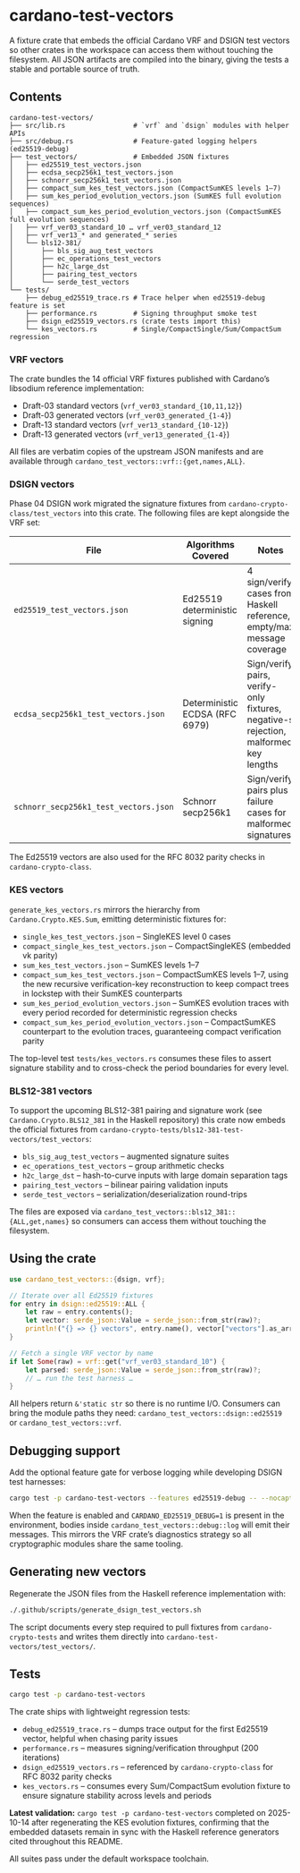 # cardano-test-vectors

A fixture crate that embeds the official Cardano VRF and DSIGN test vectors so
other crates in the workspace can access them without touching the filesystem.
All JSON artifacts are compiled into the binary, giving the tests a stable and
portable source of truth.

## Contents

```
cardano-test-vectors/
├── src/lib.rs                 # `vrf` and `dsign` modules with helper APIs
├── src/debug.rs               # Feature-gated logging helpers (ed25519-debug)
├── test_vectors/              # Embedded JSON fixtures
│   ├── ed25519_test_vectors.json
│   ├── ecdsa_secp256k1_test_vectors.json
│   ├── schnorr_secp256k1_test_vectors.json
│   ├── compact_sum_kes_test_vectors.json (CompactSumKES levels 1–7)
│   ├── sum_kes_period_evolution_vectors.json (SumKES full evolution sequences)
│   ├── compact_sum_kes_period_evolution_vectors.json (CompactSumKES full evolution sequences)
│   ├── vrf_ver03_standard_10 … vrf_ver03_standard_12
│   ├── vrf_ver13_* and generated_* series
│   └── bls12-381/
│       ├── bls_sig_aug_test_vectors
│       ├── ec_operations_test_vectors
│       ├── h2c_large_dst
│       ├── pairing_test_vectors
│       └── serde_test_vectors
└── tests/
    ├── debug_ed25519_trace.rs # Trace helper when ed25519-debug feature is set
    ├── performance.rs         # Signing throughput smoke test
    ├── dsign_ed25519_vectors.rs (crate tests import this)
    └── kes_vectors.rs         # Single/CompactSingle/Sum/CompactSum regression
```

### VRF vectors

The crate bundles the 14 official VRF fixtures published with Cardano’s
libsodium reference implementation:

- Draft-03 standard vectors (`vrf_ver03_standard_{10,11,12}`)
- Draft-03 generated vectors (`vrf_ver03_generated_{1-4}`)
- Draft-13 standard vectors (`vrf_ver13_standard_{10-12}`)
- Draft-13 generated vectors (`vrf_ver13_generated_{1-4}`)

All files are verbatim copies of the upstream JSON manifests and are available
through `cardano_test_vectors::vrf::{get,names,ALL}`.

### DSIGN vectors

Phase 04 DSIGN work migrated the signature fixtures from
`cardano-crypto-class/test_vectors` into this crate. The following files are
kept alongside the VRF set:

| File | Algorithms Covered | Notes |
|------|--------------------|-------|
| `ed25519_test_vectors.json` | Ed25519 deterministic signing | 4 sign/verify cases from Haskell reference, empty/max message coverage |
| `ecdsa_secp256k1_test_vectors.json` | Deterministic ECDSA (RFC 6979) | Sign/verify pairs, verify-only fixtures, negative-s rejection, malformed key lengths |
| `schnorr_secp256k1_test_vectors.json` | Schnorr secp256k1 | Sign/verify pairs plus failure cases for malformed signatures |

The Ed25519 vectors are also used for the RFC 8032 parity checks in
`cardano-crypto-class`.

### KES vectors

`generate_kes_vectors.rs` mirrors the hierarchy from
`Cardano.Crypto.KES.Sum`, emitting deterministic fixtures for:

- `single_kes_test_vectors.json` – SingleKES level 0 cases
- `compact_single_kes_test_vectors.json` – CompactSingleKES (embedded vk parity)
- `sum_kes_test_vectors.json` – SumKES levels 1–7
- `compact_sum_kes_test_vectors.json` – CompactSumKES levels 1–7, using the
    new recursive verification-key reconstruction to keep compact trees in
    lockstep with their SumKES counterparts
- `sum_kes_period_evolution_vectors.json` – SumKES evolution traces with every
    period recorded for deterministic regression checks
- `compact_sum_kes_period_evolution_vectors.json` – CompactSumKES counterpart
    to the evolution traces, guaranteeing compact verification parity

The top-level test `tests/kes_vectors.rs` consumes these files to assert
signature stability and to cross-check the period boundaries for every level.

### BLS12-381 vectors

To support the upcoming BLS12-381 pairing and signature work (see
`Cardano.Crypto.BLS12_381` in the Haskell repository) this crate now embeds the
official fixtures from `cardano-crypto-tests/bls12-381-test-vectors/test_vectors`:

- `bls_sig_aug_test_vectors` – augmented signature suites
- `ec_operations_test_vectors` – group arithmetic checks
- `h2c_large_dst` – hash-to-curve inputs with large domain separation tags
- `pairing_test_vectors` – bilinear pairing validation inputs
- `serde_test_vectors` – serialization/deserialization round-trips

The files are exposed via `cardano_test_vectors::bls12_381::{ALL,get,names}` so
consumers can access them without touching the filesystem.

## Using the crate

```rust
use cardano_test_vectors::{dsign, vrf};

// Iterate over all Ed25519 fixtures
for entry in dsign::ed25519::ALL {
    let raw = entry.contents();
    let vector: serde_json::Value = serde_json::from_str(raw)?;
    println!("{} => {} vectors", entry.name(), vector["vectors"].as_array().unwrap().len());
}

// Fetch a single VRF vector by name
if let Some(raw) = vrf::get("vrf_ver03_standard_10") {
    let parsed: serde_json::Value = serde_json::from_str(raw)?;
    // … run the test harness …
}
```

All helpers return `&'static str` so there is no runtime I/O. Consumers can
bring the module paths they need: `cardano_test_vectors::dsign::ed25519` or
`cardano_test_vectors::vrf`.

## Debugging support

Add the optional feature gate for verbose logging while developing DSIGN test
harnesses:

```bash
cargo test -p cardano-test-vectors --features ed25519-debug -- --nocapture
```

When the feature is enabled and `CARDANO_ED25519_DEBUG=1` is present in the
environment, bodies inside `cardano_test_vectors::debug::log` will emit their
messages. This mirrors the VRF crate’s diagnostics strategy so all cryptographic
modules share the same tooling.

## Generating new vectors

Regenerate the JSON files from the Haskell reference implementation with:

```bash
./.github/scripts/generate_dsign_test_vectors.sh
```

The script documents every step required to pull fixtures from
`cardano-crypto-tests` and writes them directly into
`cardano-test-vectors/test_vectors/`.

## Tests

```bash
cargo test -p cardano-test-vectors
```

The crate ships with lightweight regression tests:

- `debug_ed25519_trace.rs` – dumps trace output for the first Ed25519 vector,
  helpful when chasing parity issues
- `performance.rs` – measures signing/verification throughput (200 iterations)
- `dsign_ed25519_vectors.rs` – referenced by `cardano-crypto-class` for
  RFC 8032 parity checks
- `kes_vectors.rs` – consumes every Sum/CompactSum evolution fixture to ensure
    signature stability across levels and periods

**Latest validation:** `cargo test -p cardano-test-vectors` completed on
2025-10-14 after regenerating the KES evolution fixtures, confirming that the
embedded datasets remain in sync with the Haskell reference generators cited
throughout this README.

All suites pass under the default workspace toolchain.
